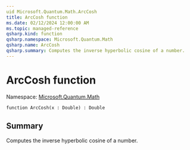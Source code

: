```yaml
---
uid Microsoft.Quantum.Math.ArcCosh
title: ArcCosh function
ms.date: 02/12/2024 12:00:00 AM
ms.topic: managed-reference
qsharp.kind: function
qsharp.namespace: Microsoft.Quantum.Math
qsharp.name: ArcCosh
qsharp.summary: Computes the inverse hyperbolic cosine of a number.
---
```


# ArcCosh function

Namespace: [Microsoft.Quantum.Math](xref:Microsoft.Quantum.Math)

```qsharp
function ArcCosh(x : Double) : Double
```

## Summary
Computes the inverse hyperbolic cosine of a number.

